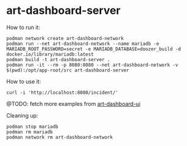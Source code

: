 # art-dashboard-server

How to run it:

	podman network create art-dashboard-network
	podman run --net art-dashboard-network --name mariadb -e MARIADB_ROOT_PASSWORD=secret -e MARIADB_DATABASE=doozer_build -d docker.io/library/mariadb:latest
	podman build -t art-dashboard-server .
	podman run -it --rm -p 8080:8080 --net art-dashboard-network -v $(pwd):/opt/app-root/src art-dashboard-server

How to use it:

	curl -i 'http://localhost:8080/incident/'

@TODO: fetch more examples from [art-dashboard-ui](https://github.com/openshift/art-dashboard-ui)

Cleaning up:

	podman stop mariadb
	podman rm mariadb
	podman network rm art-dashboard-network
